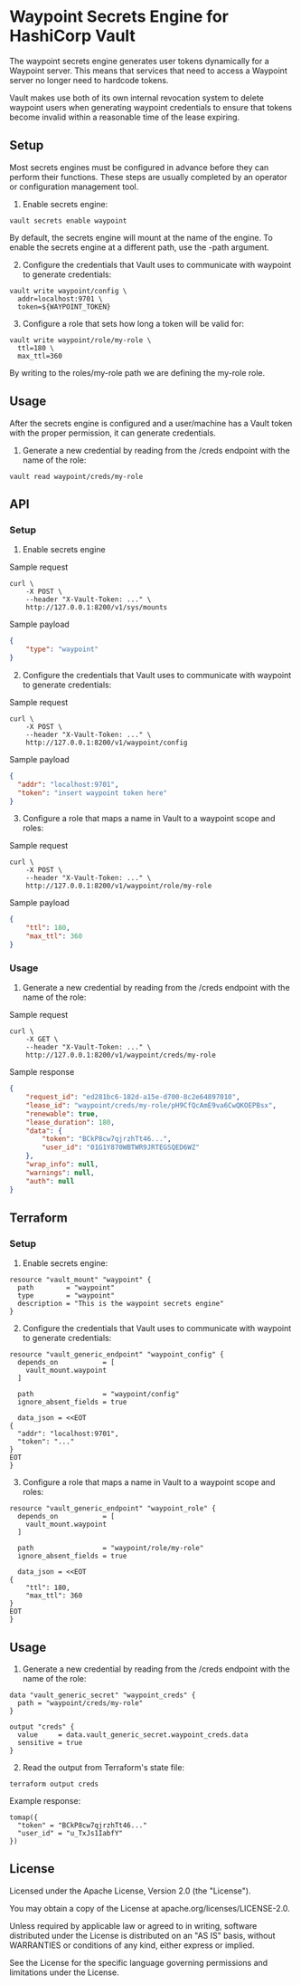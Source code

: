 # Waypoint Secrets Engine for HashiCorp Vault

The waypoint secrets engine generates user tokens dynamically for a Waypoint server. This means that services that need to access a Waypoint server no longer need to hardcode tokens.

Vault makes use both of its own internal revocation system to delete waypoint users when generating waypoint credentials to ensure that tokens become invalid within a reasonable time of the lease expiring.

## Setup

Most secrets engines must be configured in advance before they can perform their functions. These steps are usually completed by an operator or configuration management tool.


1. Enable secrets engine:


```shell
vault secrets enable waypoint
```

By default, the secrets engine will mount at the name of the engine. To enable the secrets engine at a different path, use the -path argument.


2. Configure the credentials that Vault uses to communicate with waypoint to generate credentials:
```shell
vault write waypoint/config \
  addr=localhost:9701 \
  token=${WAYPOINT_TOKEN}
```

3. Configure a role that sets how long a token will be valid for:

```shell
vault write waypoint/role/my-role \
  ttl=180 \
  max_ttl=360 
```

By writing to the roles/my-role path we are defining the my-role role. 

## Usage

After the secrets engine is configured and a user/machine has a Vault token with the proper permission, it can generate credentials.

1. Generate a new credential by reading from the /creds endpoint with the name of the role:
```shell
vault read waypoint/creds/my-role
```

## API

### Setup

1. Enable secrets engine

Sample request

```shell
curl \
    -X POST \
    --header "X-Vault-Token: ..." \
    http://127.0.0.1:8200/v1/sys/mounts
```

Sample payload

```json
{
    "type": "waypoint"
}
```

2. Configure the credentials that Vault uses to communicate with waypoint to generate credentials:

Sample request
```shell
curl \
    -X POST \
    --header "X-Vault-Token: ..." \
    http://127.0.0.1:8200/v1/waypoint/config
```

Sample payload
```json
{
  "addr": "localhost:9701",
  "token": "insert waypoint token here"
}
```

3. Configure a role that maps a name in Vault to a waypoint scope and roles:

Sample request
```shell
curl \
    -X POST \
    --header "X-Vault-Token: ..." \
    http://127.0.0.1:8200/v1/waypoint/role/my-role
```

Sample payload
```json
{
    "ttl": 180,
    "max_ttl": 360
}
```

### Usage

1. Generate a new credential by reading from the /creds endpoint with the name of the role:

Sample request
```shell
curl \
    -X GET \
    --header "X-Vault-Token: ..." \
    http://127.0.0.1:8200/v1/waypoint/creds/my-role
```

Sample response
```json
{
    "request_id": "ed281bc6-182d-a15e-d700-8c2e64897010",
    "lease_id": "waypoint/creds/my-role/pH9CfQcAmE9va6CwQKOEPBsx",
    "renewable": true,
    "lease_duration": 180,
    "data": {
        "token": "BCkP8cw7qjrzhTt46...",
        "user_id": "01G1Y870WBTWR9JRTEGSQED6WZ"
    },
    "wrap_info": null,
    "warnings": null,
    "auth": null
}
```

## Terraform

### Setup

1. Enable secrets engine:

```hcl
resource "vault_mount" "waypoint" {
  path        = "waypoint"
  type        = "waypoint"
  description = "This is the waypoint secrets engine"
}
```

2. Configure the credentials that Vault uses to communicate with waypoint to generate credentials:

```hcl
resource "vault_generic_endpoint" "waypoint_config" {
  depends_on           = [
    vault_mount.waypoint
  ]
  
  path                 = "waypoint/config"
  ignore_absent_fields = true

  data_json = <<EOT
{
  "addr": "localhost:9701",
  "token": "..."
}
EOT
}

```

3. Configure a role that maps a name in Vault to a waypoint scope and roles:

```hcl
resource "vault_generic_endpoint" "waypoint_role" {
  depends_on           = [
    vault_mount.waypoint
  ]
  
  path                 = "waypoint/role/my-role"
  ignore_absent_fields = true

  data_json = <<EOT
{
    "ttl": 180,
    "max_ttl": 360
}
EOT
}
```

## Usage

1. Generate a new credential by reading from the /creds endpoint with the name of the role:

```hcl
data "vault_generic_secret" "waypoint_creds" {
  path = "waypoint/creds/my-role"
}

output "creds" {
  value     = data.vault_generic_secret.waypoint_creds.data
  sensitive = true
}
```

2. Read the output from Terraform's state file:

```shell
terraform output creds
```

Example response:

```
tomap({
  "token" = "BCkP8cw7qjrzhTt46..."
  "user_id" = "u_TxJs1IabfY"
})
```

## License

Licensed under the Apache License, Version 2.0 (the "License").

You may obtain a copy of the License at apache.org/licenses/LICENSE-2.0.

Unless required by applicable law or agreed to in writing, software distributed under the License is distributed on an "AS IS" basis, without WARRANTIES or conditions of any kind, either express or implied.

See the License for the specific language governing permissions and limitations under the License.